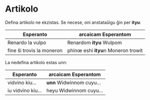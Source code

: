 # Artikolo

Defina artikolo ne ekzistas. Se necese, oni anstataŭigu ĝin per **ìtyu**:

| Esperanto                 | arcaicam Esperantom                 |
| -------                   | -------                             |
| Renardo la vulpo          | Renardom **ityu** Wulpom            |
| fine ŝi trovis la moneron | phinœ eshi **ityu**n Moneron trowit |

La nedefina artikolo estas unn:

| Esperanto         | arcaicam Esperantom       |
| -------           | -------                   |
| vidvino kiu...    | **unn** Widwinnom cuyu... |
| iu vidvino kiu... | heyu Widwinnom cuyu...    |

